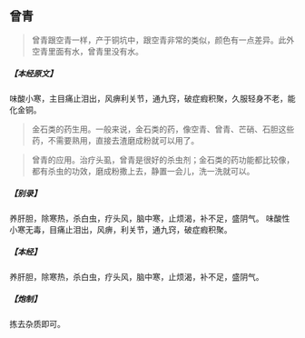 ## 曾青

> 曾青跟空青一样，产于铜坑中，跟空青非常的类似，颜色有一点差异。此外空青里面有水，曾青里没有水。

##### 【本经原文】
味酸小寒，主目痛止泪出，风痹利关节，通九窍，破症瘕积聚，久服轻身不老，能化金铜。

> 金石类的药生用。一般来说，金石类的药，像空青、曾青、芒硝、石胆这些药，不需要熟用，直接去渣磨成粉就可以用了。

> 曾青的应用。治疗头虱，曾青是很好的杀虫剂；金石类的药功能都比较像，都有杀虫的功效，磨成粉撒上去，静置一会儿，洗一洗就可以。

##### 【别录】
养肝胆，除寒热，杀白虫，疗头风，脑中寒，止烦渴，补不足，盛阴气。
味酸性小寒无毒，目痛止泪出，风痹，利关节，通九窍，破症瘕积聚。
##### 【本经】
养肝胆，除寒热，杀白虫，疗头风，脑中寒，止烦渴，补不足，盛阴气。
##### 【炮制】
拣去杂质即可。